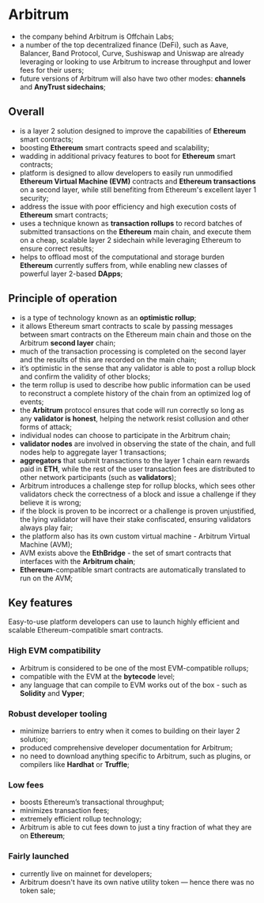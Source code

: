 # Arbitrum

- the company behind Arbitrum is Offchain Labs;
- a number of the top decentralized finance (DeFi), such as Aave, Balancer, Band Protocol, Curve, Sushiswap and Uniswap are already leveraging or looking to use Arbitrum to increase
throughput and lower fees for their users;
- future versions of Arbitrum will also have two other modes: **channels** and **AnyTrust sidechains**;

## Overall

- is a layer 2 solution designed to improve the capabilities of **Ethereum** smart contracts;
- boosting **Ethereum** smart contracts speed and scalability;
- wadding in additional privacy features to boot for **Ethereum** smart contracts;
- platform is designed to allow developers to easily run unmodified **Ethereum Virtual Machine (EVM)** contracts and **Ethereum transactions** on a second layer, while still benefiting 
from Ethereum's excellent layer 1 security;
- address the issue with poor efficiency and high execution costs of **Ethereum** smart contracts;
- uses a technique known as **transaction rollups** to record batches of submitted transactions on the **Ethereum** main chain, and execute them on a cheap, scalable layer 2 sidechain 
while leveraging Ethereum to ensure correct results; 
- helps to offload most of the computational and storage burden **Ethereum** currently suffers from, while enabling new classes of powerful layer 2-based **DApps**;

## Principle of operation

- is a type of technology known as an **optimistic rollup**;
- it allows Ethereum smart contracts to scale by passing messages between smart contracts on the Ethereum main chain and those on the Arbitrum **second layer** chain;
- much of the transaction processing is completed on the second layer and the results of this are recorded on the main chain;
- it’s optimistic in the sense that any validator is able to post a rollup block and confirm the validity of other blocks;
- the term rollup is used to describe how public information can be used to reconstruct a complete history of the chain from an optimized log of events;
- the **Arbitrum** protocol ensures that code will run correctly so long as any **validator is honest**, helping the network resist collusion and other forms of attack;
- individual nodes can choose to participate in the Arbitrum chain;
- **validator nodes** are involved in observing the state of the chain, and full nodes help to aggregate layer 1 transactions;
- **aggregators** that submit transactions to the layer 1 chain earn rewards paid in **ETH**, while the rest of the user transaction fees are distributed to other network
participants (such as **validators**);
- Arbitrum introduces a challenge step for rollup blocks, which sees other validators check the correctness of a block and issue a challenge if they believe it is wrong;
- if the block is proven to be incorrect or a challenge is proven unjustified, the lying validator will have their stake confiscated, ensuring validators always play fair;
- the platform also has its own custom virtual machine - Arbitrum Virtual Machine (AVM);
- AVM exists above the **EthBridge** - the set of smart contracts that interfaces with the **Arbitrum chain**;
- **Ethereum**-compatible smart contracts are automatically translated to run on the AVM;

## Key features

Easy-to-use platform developers can use to launch highly efficient and scalable Ethereum-compatible smart contracts.

### High EVM compatibility

- Arbitrum is considered to be one of the most EVM-compatible rollups;
- compatible with the EVM at the **bytecode** level;
- any language that can compile to EVM works out of the box - such as **Solidity** and **Vyper**;

### Robust developer tooling

- minimize barriers to entry when it comes to building on their layer 2 solution;
- produced comprehensive developer documentation for Arbitrum;
- no need to download anything specific to Arbitrum, such as plugins, or compilers like **Hardhat** or **Truffle**;

### Low fees

- boosts Ethereum’s transactional throughput;
- minimizes transaction fees;
- extremely efficient rollup technology;
- Arbitrum is able to cut fees down to just a tiny fraction of what they are on **Ethereum**;

### Fairly launched

- currently live on mainnet for developers;
- Arbitrum doesn't have its own native utility token — hence there was no token sale;
